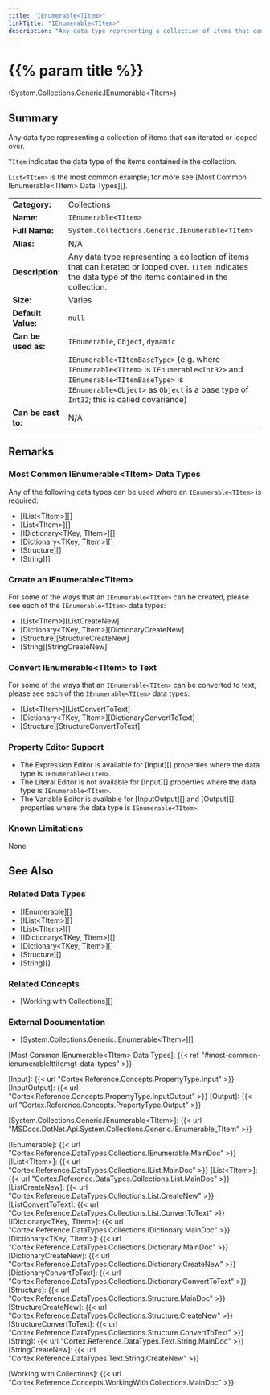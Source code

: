 ```yaml
---
title: "IEnumerable<TItem>"
linkTitle: "IEnumerable<TItem>"
description: "Any data type representing a collection of items that can iterated or looped over. `TItem` indicates the data type of the items contained in the collection. `List<TItem>` is the most common example."
---
```


# {{% param title %}}

<p class="namespace">(System.Collections.Generic.IEnumerable&lt;TItem&gt;)</p>

## Summary

Any data type representing a collection of items that can iterated or looped over.

`TItem` indicates the data type of the items contained in the collection.

`List<TItem>` is the most common example; for more see [Most Common IEnumerable&lt;TItem&gt; Data Types][].

| | |
|-|-|
| **Category:**          | Collections                                                   |
| **Name:**              | `IEnumerable<TItem>`                                          |
| **Full Name:**         | `System.Collections.Generic.IEnumerable<TItem>`               |
| **Alias:**             | N/A                                                           |
| **Description:**       | Any data type representing a collection of items that can iterated or looped over. `TItem` indicates the data type of the items contained in the collection.          |
| **Size:**              | Varies                                                        |
| **Default Value:**     | `null`                                                        |
| **Can be used as:**    | `IEnumerable`, `Object`, `dynamic` |
|                        | `IEnumerable<TItemBaseType>` (e.g. where `IEnumerable<TItem>` is `IEnumerable<Int32>` and `IEnumerable<TItemBaseType>` is `IEnumerable<Object>` as `Object` is a base type of `Int32`; this is called covariance) |
| **Can be cast to:**    |  N/A                                                          |

## Remarks

### Most Common IEnumerable&lt;TItem&gt; Data Types

Any of the following data types can be used where an `IEnumerable<TItem>` is required:

* [IList&lt;TItem&gt;][]
* [List&lt;TItem&gt;][]
* [IDictionary&lt;TKey, TItem&gt;][]
* [Dictionary&lt;TKey, TItem&gt;][]
* [Structure][]
* [String][]

### Create an IEnumerable&lt;TItem&gt;

For some of the ways that an `IEnumerable<TItem>` can be created, please see each of the `IEnumerable<TItem>` data types:

* [List&lt;TItem&gt;][ListCreateNew]
* [Dictionary&lt;TKey, TItem&gt;][DictionaryCreateNew]
* [Structure][StructureCreateNew]
* [String][StringCreateNew]

### Convert IEnumerable&lt;TItem&gt; to Text

For some of the ways that an `IEnumerable<TItem>` can be converted to text, please see each of the `IEnumerable<TItem>` data types:

* [List&lt;TItem&gt;][ListConvertToText]
* [Dictionary&lt;TKey, TItem&gt;][DictionaryConvertToText]
* [Structure][StructureConvertToText]

### Property Editor Support

* The Expression Editor is available for [Input][] properties where the data type is `IEnumerable<TItem>`.
* The Literal Editor is not available for [Input][] properties where the data type is `IEnumerable<TItem>`.
* The Variable Editor is available for [InputOutput][] and [Output][] properties where the data type is `IEnumerable<TItem>`.

### Known Limitations

None

## See Also

### Related Data Types

* [IEnumerable][]
* [IList&lt;TItem&gt;][]
* [List&lt;TItem&gt;][]
* [IDictionary&lt;TKey, TItem&gt;][]
* [Dictionary&lt;TKey, TItem&gt;][]
* [Structure][]
* [String][]

### Related Concepts

* [Working with Collections][]

### External Documentation

* [System.Collections.Generic.IEnumerable&lt;TItem&gt;][]

[Most Common IEnumerable&lt;TItem&gt; Data Types]: {{< ref "#most-common-ienumerablelttitemgt-data-types" >}}

[Input]: {{< url "Cortex.Reference.Concepts.PropertyType.Input" >}}
[InputOutput]: {{< url "Cortex.Reference.Concepts.PropertyType.InputOutput" >}}
[Output]: {{< url "Cortex.Reference.Concepts.PropertyType.Output" >}}

[System.Collections.Generic.IEnumerable&lt;TItem&gt;]: {{< url "MSDocs.DotNet.Api.System.Collections.Generic.IEnumerable_TItem" >}}

[IEnumerable]: {{< url "Cortex.Reference.DataTypes.Collections.IEnumerable.MainDoc" >}}
[IList&lt;TItem&gt;]: {{< url "Cortex.Reference.DataTypes.Collections.IList.MainDoc" >}}
[List&lt;TItem&gt;]: {{< url "Cortex.Reference.DataTypes.Collections.List.MainDoc" >}}
[ListCreateNew]: {{< url "Cortex.Reference.DataTypes.Collections.List.CreateNew" >}}
[ListConvertToText]: {{< url "Cortex.Reference.DataTypes.Collections.List.ConvertToText" >}}
[IDictionary&lt;TKey, TItem&gt;]: {{< url "Cortex.Reference.DataTypes.Collections.IDictionary.MainDoc" >}}
[Dictionary&lt;TKey, TItem&gt;]: {{< url "Cortex.Reference.DataTypes.Collections.Dictionary.MainDoc" >}}
[DictionaryCreateNew]: {{< url "Cortex.Reference.DataTypes.Collections.Dictionary.CreateNew" >}}
[DictionaryConvertToText]: {{< url "Cortex.Reference.DataTypes.Collections.Dictionary.ConvertToText" >}}
[Structure]: {{< url "Cortex.Reference.DataTypes.Collections.Structure.MainDoc" >}}
[StructureCreateNew]: {{< url "Cortex.Reference.DataTypes.Collections.Structure.CreateNew" >}}
[StructureConvertToText]: {{< url "Cortex.Reference.DataTypes.Collections.Structure.ConvertToText" >}}
[String]: {{< url "Cortex.Reference.DataTypes.Text.String.MainDoc" >}}
[StringCreateNew]: {{< url "Cortex.Reference.DataTypes.Text.String.CreateNew" >}}

[Working with Collections]: {{< url "Cortex.Reference.Concepts.WorkingWith.Collections.MainDoc" >}}
